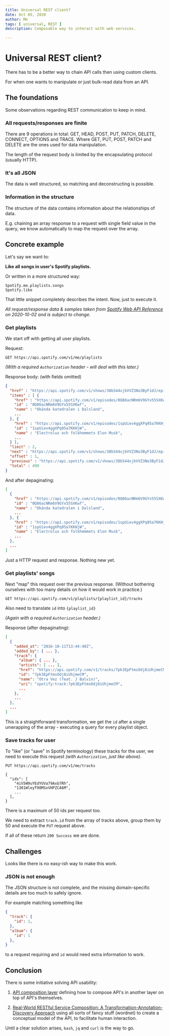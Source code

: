 ```yaml
---
title: Universal REST client?
date: Oct 05, 2020
author: Me
tags: [ universal, REST ]
description: Composable way to interact with web services.

---
```


# Universal REST client?

There has to be a better way to chain API calls then using custom
clients.

For when one wants to manipulate or just bulk-read data from an API.

## The foundations

Some observations regarding REST communication to keep in mind.

### All requests/responses are finite

There are 9 operations in total: GET, HEAD, POST, PUT, PATCH, DELETE, CONNECT, OPTIONS and TRACE.
Where GET, PUT, POST, PATCH and DELETE are the ones used for data manipulation.

The length of the request body is limited by the encapsulating protocol (usually HTTP).

### It's all JSON

The data is well structured, so matching and deconstructing is possible.

### Information in the structure

The structure of the data contains information about the relationships
of data.

E.g. chaining an array response to a request with single field value in the query,
we know automatically to map the request over the array.

## Concrete example

Let's say we want to:

__Like all songs in user's Spotify playlists.__

Or written in a more structured way:
```
Spotify.me.playlists.songs
Spotify.like
```

That little snippet completely describes the intent.
Now, just to execute it.

_All request/response data & samples taken from
[Spotify Web API Reference](https://developer.spotify.com/documentation/web-api/reference-beta/)
on 2020-10-02 and is subject to change._

### Get playlists

We start off with getting all user playlists.

Request:

```
GET https://api.spotify.com/v1/me/playlists
```

_(With a required `Authorization` header - will deal with this later.)_

Response body: (with fields omitted)

```json
{
  "href" : "https://api.spotify.com/v1/shows/38bS44xjbVVZ3No3ByF1dJ/episodes?offset=1&limit=2",
  "items" : [ {
    "href" : "https://api.spotify.com/v1/episodes/0Q86acNRm6V9GYx55SXKwf",
    "id" : "0Q86acNRm6V9GYx55SXKwf",
    "name" : "Okända katedralen i Dalsland",
    ...
  }, {
    "href" : "https://api.spotify.com/v1/episodes/1spUiev4ggXPq95a7KKHjW",
    "id" : "1spUiev4ggXPq95a7KKHjW",
    "name" : "Electrolux och folkhemmets Elon Musk",
    ...
  } ],
  "limit" : 2,
  "next" : "https://api.spotify.com/v1/shows/38bS44xjbVVZ3No3ByF1dJ/episodes?offset=3&limit=2",
  "offset" : 1,
  "previous" : "https://api.spotify.com/v1/shows/38bS44xjbVVZ3No3ByF1dJ/episodes?offset=0&limit=2",
  "total" : 499
}
```

And after depaginating:

```json
[
  {
    "href" : "https://api.spotify.com/v1/episodes/0Q86acNRm6V9GYx55SXKwf",
    "id" : "0Q86acNRm6V9GYx55SXKwf",
    "name" : "Okända katedralen i Dalsland",
    ...
  }, {
    "href" : "https://api.spotify.com/v1/episodes/1spUiev4ggXPq95a7KKHjW",
    "id" : "1spUiev4ggXPq95a7KKHjW",
    "name" : "Electrolux och folkhemmets Elon Musk",
    ...
  },
  ...
]
```

Just a HTTP request and response. Nothing new yet.

### Get playlists' songs

Next "map" this request over the previous response. (Without bothering
ourselves with too many details on how it would work in practice.)

```
GET https://api.spotify.com/v1/playlists/{playlist_id}/tracks
```

Also need to translate `id` into `{playlist_id}`

_(Again with a required `Authorization` header.)_

Response (after depaginating):

```json
[
  {
    "added_at": "2016-10-11T13:44:40Z",
    "added_by": { ... },
    "track": {
      "album": { ... },
      "artists": [ ... ],
      "href": "https://api.spotify.com/v1/tracks/7pk3EpFtmsOdj8iUhjmeCM",
      "id": "7pk3EpFtmsOdj8iUhjmeCM",
      "name": "Otra Vez (feat. J Balvin)",
      "uri": "spotify:track:7pk3EpFtmsOdj8iUhjmeCM",
      ...
    },
    ...
  },
  ...
]
```

This is a straightforward transformation, we get the `id` after a single
unwrapping of the array - executing a query for every playlist object.

### Save tracks for user

To "like" (or "save" in Spotify terminology) these tracks for the user,
we need to execute this request _(with `Authorization`, just like above)_.

```
PUT https://api.spotify.com/v1/me/tracks

{
  "ids": [
    "4iV5W9uYEdYUVa79Axb7Rh",
    "1301WleyT98MSxVHPZCA6M",
    ...
  ],
}
```

There is a maximum of 50 ids per request too.

We need to extract `track.id` from the array of tracks above, group them
by 50 and execute the `PUT` request above.

If all of these return `200 Success` we are done.

## Challenges

Looks like there is no easy-ish way to make this work.

### JSON is not enough

The JSON structure is not complete, and the missing domain-specific
details are too much to safely ignore.

For example matching something like

```json
{
  "track": {
    "id": 1,
  },
  "album": {
    "id": 1
  },
}
```

to a request requiring and `id` would need extra information to work.

## Conclusion

There is some initiative solving API usability:

1. [API composition layer](https://nordicapis.com/the-need-for-an-api-composition-layer/)
   defining how to compose API's in another layer on top of API's
   themselves.

2. [Real-World RESTful Service Composition: A Transformation-Annotation-Discovery Approach](https://ieeexplore.ieee.org/document/8241498)
   using all sorts of fancy stuff (wordnet) to create a conceptual model
   of the API, to facilitate human interaction.

Until a clear solution arises, `bash`, `jq` and `curl` is the way to
go.

